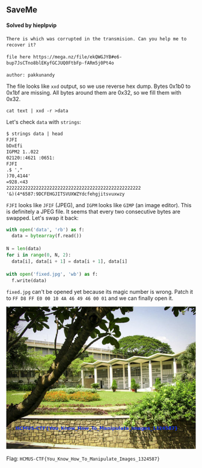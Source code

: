## SaveMe

#### Solved by hieplpvip

```
There is which was corrupted in the transmision. Can you help me to recover it?

file here https://mega.nz/file/ekQWGJYB#e6-bup7JsCTno8blEKyfGCJUQ0FtbFp-fARm5j0Pt4o

author: pakkunandy
```

The file looks like `xxd` output, so we use reverse hex dump. Bytes 0x1b0 to 0x1bf are missing. All bytes around them are 0x32, so we fill them with 0x32.

```shell
cat text | xxd -r >data
```

Let's check `data` with `strings`:

```
$ strings data | head
FJFI
bDxEfi
IGPM2 1..022
02120::4621 :0651:
FJFI
.$ ',"
)70,4144'
=928.<43
22222222222222222222222222222222222222222222222222
'&)(4*6587:9DCFEHGJITSVUXWZYdcfehgjitsvuxwzy
```

`FJFI` looks like `JFIF` (JPEG), and `IGPM` looks like `GIMP` (an image editor). This is definitely a JPEG file. It seems that every two consecutive bytes are swapped. Let's swap it back:

```py
with open('data', 'rb') as f:
  data = bytearray(f.read())

N = len(data)
for i in range(0, N, 2):
  data[i], data[i + 1] = data[i + 1], data[i]

with open('fixed.jpg', 'wb') as f:
  f.write(data)
```

`fixed.jpg` can't be opened yet because its magic number is wrong. Patch it to `FF D8 FF E0 00 10 4A 46 49 46 00 01` and we can finally open it.

![](fixed.jpg)

Flag: `HCMUS-CTF{You_Know_How_To_Manipulate_Images_1324587}`
